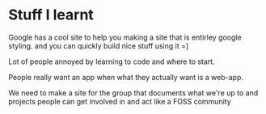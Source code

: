 # Stuff I learnt

Google has a cool site to help you making a site that is entirley google styling. and you can quickly build nice stuff using it =]

Lot of people annoyed by learning to code and where to start.

People really want an app when what they actually want is a web-app.

We need to make a site for the group that documents what we're up to and projects people can get involved in and act like a FOSS community
